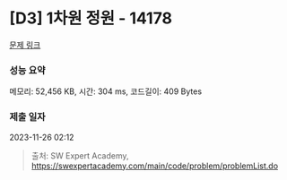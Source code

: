 # [D3] 1차원 정원 - 14178 

[문제 링크](https://swexpertacademy.com/main/code/problem/problemDetail.do?contestProbId=AX_N3oSqcyUDFARi) 

### 성능 요약

메모리: 52,456 KB, 시간: 304 ms, 코드길이: 409 Bytes

### 제출 일자

2023-11-26 02:12



> 출처: SW Expert Academy, https://swexpertacademy.com/main/code/problem/problemList.do